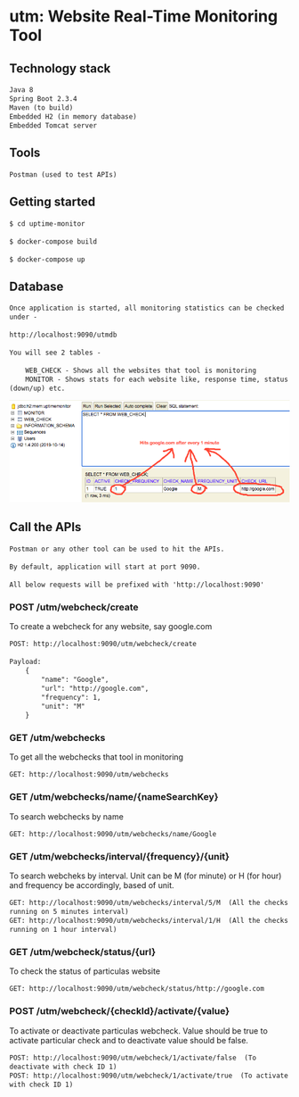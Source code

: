 # utm: Website Real-Time Monitoring Tool

## Technology stack

    Java 8
    Spring Boot 2.3.4
    Maven (to build)
    Embedded H2 (in memory database)
    Embedded Tomcat server
    
## Tools

    Postman (used to test APIs)
    
    
## Getting started

    $ cd uptime-monitor

    $ docker-compose build

    $ docker-compose up
    
## Database
    
    Once application is started, all monitoring statistics can be checked under -
    
    http://localhost:9090/utmdb
    
    You will see 2 tables -
    
        WEB_CHECK - Shows all the websites that tool is monitoring
        MONITOR - Shows stats for each website like, response time, status (down/up) etc.
        
        
![alt text](https://github.com/khuranasvivek/website-uptime-monitor/blob/master/src/main/resources/img/webcheck-table.png)

## Call the APIs

    Postman or any other tool can be used to hit the APIs.
    
    By default, application will start at port 9090.
    
    All below requests will be prefixed with 'http://localhost:9090'


### POST /utm/webcheck/create

To create a webcheck for any website, say google.com

    POST: http://localhost:9090/utm/webcheck/create
    
    Payload:
        {
            "name": "Google",
            "url": "http://google.com",
            "frequency": 1,
            "unit": "M"
        }

### GET /utm/webchecks

To get all the webchecks that tool in monitoring

    GET: http://localhost:9090/utm/webchecks


### GET /utm/webchecks/name/{nameSearchKey}

To search webchecks by name

    GET: http://localhost:9090/utm/webchecks/name/Google


### GET /utm/webchecks/interval/{frequency}/{unit}

To search webcheks by interval. 
Unit can be M (for minute) or H (for hour) and frequency be accordingly, based of unit.

    GET: http://localhost:9090/utm/webchecks/interval/5/M  (All the checks running on 5 minutes interval)
    GET: http://localhost:9090/utm/webchecks/interval/1/H  (All the checks running on 1 hour interval)
    

### GET /utm/webcheck/status/{url}

To check the status of particulas website

    GET: http://localhost:9090/utm/webcheck/status/http://google.com
    

### POST /utm/webcheck/{checkId}/activate/{value}

To activate or deactivate particulas webcheck.
Value should be true to activate particular check and to deactivate value should be false.
    
    POST: http://localhost:9090/utm/webcheck/1/activate/false  (To deactivate with check ID 1)
    POST: http://localhost:9090/utm/webcheck/1/activate/true  (To activate with check ID 1)
    
    
    